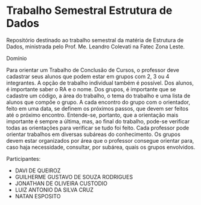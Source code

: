 # Trabalho Semestral Estrutura de Dados 

Repositório destinado ao trabalho semestral da matéria de Estrutura de Dados, ministrada pelo Prof. Me. Leandro Colevati na Fatec Zona Leste.

Domínio

Para orientar um Trabalho de Conclusão de Cursos, o professor deve cadastrar seus alunos que 
podem estar em grupos com 2, 3 ou 4 integrantes. A opção de trabalho individual também é 
possível. Dos alunos, é importante saber o RA e o nome. Dos grupos, é importante que se 
cadastre um código, a área do trabalho, o tema do trabalho e uma lista de alunos que compõe 
o grupo.
A cada encontro do grupo com o orientador, feito em uma data, se definem os próximos passos, 
que devem ser feitos até o próximo encontro. Entende-se, portanto, que a orientação mais 
importante é sempre a última, mas, ao final do trabalho, pode-se verificar todas as orientações 
para verificar se tudo foi feito.
Cada professor pode orientar trabalhos em diversas subáreas do conhecimento. Os grupos 
devem estar organizados por área que o professor consegue orientar para, caso haja 
necessidade, consultar, por subárea, quais os grupos envolvidos.

Participantes: 
 - DAVI DE QUEIROZ
 - GUILHERME GUSTAVO DE SOUZA RODRIGUES
 - JONATHAN DE OLIVEIRA CUSTODIO
 - LUIZ ANTONIO DA SILVA CRUZ
 - NATAN ESPOSITO
